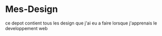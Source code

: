 # Mes-Design
ce depot contient tous les design que j'ai eu a faire lorsque j'apprenais le developpement web
